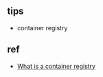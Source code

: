 
## tips
+ container registry


## ref
+ [What is a container registry](https://www.redhat.com/en/topics/cloud-native-apps/what-is-a-container-registry)

